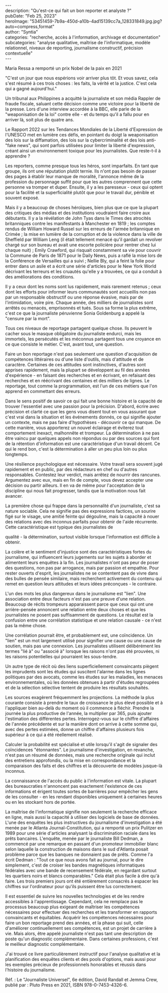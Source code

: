 \---  
description: "Qu'est-ce qui fait un bon reporter et analyste ?"   
pubDate: "Feb 25, 2023"   
heroImage: "53451459-7b9a-450d-a10b-4ad15139cc7a_128331849.jpg.jpg?auto=compress,format"   
author: "Syntia"   
categories: "recherche, accès à l'information, archivage et documentation"   
subcategories: "analyse qualitative, maîtrise de l'informatique, modèle relationnel, niveaux de reporting, journalisme constructif, précision contextuelle"   
\---  

Maria Ressa a remporté un prix Nobel de la paix en 2021

"C'est un jour que nous espérions voir arriver plus tôt. Et vous savez, cela s'est résumé à ces trois choses : les faits, la vérité et la justice. C'est cela qui a gagné aujourd'hui."

Un tribunal aux Philippines a acquitté la journaliste et son média Rappler de fraude fiscale, saluant cette décision comme une victoire pour la liberté de la presse. Lors d'une interview accordée à la BBC, elle parle de la "weaponisation de la loi" contre elle - et du temps qu'il a fallu pour en arriver là, soit plus de quatre ans.

Le Rapport 2022 sur les Tendances Mondiales de la Liberté d'Expression de l'UNESCO met en lumière ces défis, en pointant du doigt la weaponisation des lois sur la diffamation, des lois sur la cybercriminalité et des lois anti-"fake news", qui sont parfois utilisées pour limiter la liberté d'expression, créant ainsi un environnement toxique pour les journalistes. Que reste-t-il à apprendre ?

Les reporters, comme presque tous les héros, sont imparfaits. En tant que groupe, ils ont une réputation plutôt ternie. Ils n'ont pas besoin de passer des pages à établir leur manque de moralité, l'annonce même de la profession du personnage suffit pour que les autres comprennent que cette personne va tromper et duper. Ensuite, il y a les paresseux - ceux qui optent pour la facilité et la superficialité plutôt que pour le travail dur, pénible et souvent exposé.

Mais il y a beaucoup de choses héroïques, bien plus que ce que la plupart des critiques des médias et des institutions voudraient faire croire aux débutants. Il y a la révélation de John Tyas dans le Times des atrocités britanniques contre les manifestants à Manchester en 1819 ; les comptes rendus de William Howard Russel sur les erreurs de l'armée britannique en Crimée ; la mise en lumière de la corruption et de la violence dans la ville de Sheffield par William Leng (il était tellement menacé qu'il gardait un revolver chargé sur son bureau et avait une escorte policière pour rentrer chez lui chaque nuit) ; Emily Crawford, qui risquait constamment sa vie pour couvrir la Commune de Paris de 1871 pour le Daily News, puis a raflé la mise lors de la Conférence de Versailles qui a suivi ; Nellie Bly, qui a feint la folie pour entrer dans un asile et a écrit une série d'articles pour le New York World décrivant les terreurs et les cruautés qu'elle y a trouvées, ce qui a conduit à des améliorations des conditions.

Il y a ceux dont les noms sont lus rapidement, mais rarement retenus ; ceux dont les efforts pour informer leurs communautés sont accueillis non pas par un responsable obstructif ou une réponse évasive, mais par de l'intimidation, voire pire. Chaque année, des milliers de journalistes sont arrêtés ou menacés, emprisonnés et tués. Sous sa forme la plus extrême, c'est ce que la journaliste péruvienne Sonia Goldenburg a appelé la "censure par la mort".

Tous ces niveaux de reportage partagent quelque chose. Ils peuvent le cacher sous le masque obligatoire du journaliste endurci, mais les immortels, les persécutés et les méconnus partagent tous une croyance en ce que consiste le métier. C'est, avant tout, une question.

Faire un bon reportage n'est pas seulement une question d'acquisition de compétences littéraires ou d'une liste d'outils, mais d'attitude et de caractère. Certaines de ces attitudes sont instinctives, d'autres sont apprises rapidement, mais la plupart se développent au fil des années d'expérience - en faisant des recherches et en écrivant, en refaisant des recherches et en réécrivant des centaines et des milliers de lignes. Le reportage, tout comme la programmation, est l'un de ces métiers que l'on apprend en commettant des erreurs.

Dans le sens positif de savoir ce qui fait une bonne histoire et la capacité de trouver l'essentiel avec une passion pour la précision. D'abord, écrire avec précision et clarté ce que les gens vous disent tout en vous assurant que c'est vrai dans la situation et les événements donnés, ce qui signifie ajouter un contexte, mais ne pas faire d'hypothèses - découvrir ce qui manque. De cette manière, vous apporterez un nouvel éclairage et éviterez tout comportement inexact, malhonnête et trompeur. La détermination à ne pas être vaincu par quelques appels non répondus ou par des sources qui font de la rétention d'information est une caractéristique d'un travail décent. Ce qui le rend bon, c'est la détermination à aller un peu plus loin ou plus longtemps.

Une résilience psychologique est nécessaire. Votre travail sera souvent jugé rapidement et en public, par des rédacteurs en chef ou d'autres responsables. Contestez leur verdict, mais arrêtez de nourrir des rancunes. Argumentez avec eux, mais en fin de compte, vous devez accepter une décision ou partir ailleurs. Il en va de même pour l'acceptation de la discipline qui nous fait progresser, tandis que la motivation nous fait avancer.

La première chose qui frappe dans la personnalité d'un journaliste, c'est sa nature sociable. Cela ne signifie pas des expressions factices, un sourire figé sur le visage, une amitié feinte qui dégouline, mais la capacité à nouer des relations avec des inconnus parfaits pour obtenir de l'aide récurrente. Cette caractéristique est typique des journalistes de

 qualité - la détermination, surtout visible lorsque l'information est difficile à obtenir.

La colère et le sentiment d'injustice sont des caractéristiques fortes du journalisme, qui influencent leurs jugements sur les sujets à aborder et alimentent leurs enquêtes à la fin. Les journalistes n'ont pas peur de poser des questions, non pas par arrogance, mais par passion et empathie. Pour rester ouverts d'esprit, les journalistes ne se contentent pas de vivre dans des bulles de pensée similaire, mais recherchent activement du contenu qui remet en question leurs attitudes et leurs idées préconçues - le contraire.

L'un des mots les plus dangereux dans le journalisme est "lien". Une association entre deux facteurs n'est pas une preuve d'une relation. Beaucoup de récits trompeurs apparaissent parce que ceux qui ont une arrière-pensée annoncent une relation entre deux choses et que les journalistes ne posent pas suffisamment de questions. Le résultat est la confusion entre une corrélation statistique et une relation causale - ce n'est pas la même chose.

Une corrélation pourrait être, et probablement est, une coïncidence. Un "lien" est un mot largement utilisé pour signifier une cause ou une cause de soutien, mais pas une connexion. Les journalistes utilisent délibérément les termes "lié à" ou "associé à" lorsque les raisons n'ont pas été prouvées, ni les raisons potentielles qui pourraient les sous-tendre.

Un autre type de récit où des liens superficiellement convaincants piègent les imprudents sont les études qui suscitent l'alarme dans les lignes politiques par des avocats, comme les études sur les maladies, les menaces environnementales, où les données obtenues à partir d'études regroupées et de la sélection sélective tentent de produire les résultats souhaités.

Les sources exagèrent fréquemment les projections. La méthode la plus courante consiste à prendre le taux de croissance le plus élevé possible et à l'appliquer bien au-delà du moment où il commence à fléchir. Prendre la journée la plus productive de l'année, la multiplier par 365, puis ajouter l'estimation des différentes pertes. Interrogez-vous sur le chiffre d'affaires de l'année précédente et sur la manière dont on arrive à cette somme qui, avec des pertes estimées, donne un chiffre d'affaires plusieurs fois supérieur à ce qui a été réellement réalisé.

Calculer la probabilité est spécialisé et utile lorsqu'il s'agit de signaler des coïncidences "étonnantes". Le journalisme d'investigation, en revanche, n'est pas un résumé de données, mais une recherche originale qui inclut des entretiens approfondis, ou la mise en correspondance et la comparaison des faits et des chiffres et la découverte de modèles jusque-là inconnus.

La connaissance de l'accès du public à l'information est vitale. La plupart des bureaucraties n'annoncent pas exactement l'existence de ces informations et érigent toutes sortes de barrières pour empêcher les gens de les consulter - en les rendant disponibles uniquement à certaines heures ou en les stockant hors de portée.

La maîtrise de l'informatique signifie non seulement la recherche efficace en ligne, mais aussi la capacité à utiliser des logiciels de base de données. L'une des enquêtes les plus instructives du journalisme d'investigation a été menée par le Atlanta Journal-Constitution, qui a remporté un prix Pulitzer en 1989 pour une série d'articles analysant la discrimination raciale dans les prêts bancaires. L'enquête, menée par le journaliste Bill Dedman, a commencé par une remarque en passant d'un promoteur immobilier blanc selon laquelle la construction de maisons dans le sud d'Atlanta posait problème parce que les banques ne donnaient pas de prêts. Comme l'a écrit Dedman : "Tout ce que nous avons fait au journal, pour le dire simplement, c'est de croiser les bandes magnétiques informatiques fédérales avec une bande de recensement fédérale, en regardant surtout les quartiers noirs et blancs comparables." Cela était plus facile à dire qu'à faire. Les trois premiers jours ont été entièrement consacrés à espacer les chiffres sur l'ordinateur pour qu'ils puissent être lus correctement.

Il est essentiel de suivre les nouvelles technologies et de les rendre accessibles à l'apprentissage. Cependant, cela ne remplace pas le processus beaucoup plus exigeant de maîtriser les compétences nécessaires pour effectuer des recherches et les transformer en rapports convaincants et équitables. Acquérir les compétences nécessaires pour faire un bon reportage prend des années, et la phase qui suit, celle d'améliorer continuellement ses compétences, est un projet de carrière à vie. Mais alors, être appelé journaliste n'est pas tant une description de poste qu'un diagnostic complémentaire. Dans certaines professions, c'est le meilleur diagnostic complémentaire.

J'ai trouvé ce livre particulièrement instructif pour l'analyse qualitative et la planification des enquêtes clients et des pools d'options, mais aussi pour les exemples précieux de professionnels honorables et réussis dans l'histoire du journalisme.

Réf. : Le "Journaliste Universel", 6e édition, David Randall et Jemma Crew, publié par : Pluto Press en 2021, ISBN 978-0-7453-4326-6.